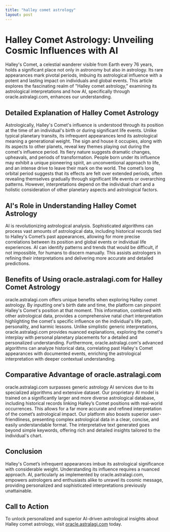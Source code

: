 ```yaml
---
title: "halley comet astrology"
layout: post
---
```


# Halley Comet Astrology: Unveiling Cosmic Influences with AI

Halley's Comet, a celestial wanderer visible from Earth every 76 years, holds a significant place not only in astronomy but also in astrology.  Its rare appearances mark pivotal periods, imbuing its astrological influence with a potent and lasting impact on individuals and global events.  This article explores the fascinating realm of "Halley comet astrology," examining its astrological interpretations and how AI, specifically through oracle.astralagi.com, enhances our understanding.

## Detailed Explanation of Halley Comet Astrology

Astrologically, Halley's Comet's influence is understood through its position at the time of an individual's birth or during significant life events. Unlike typical planetary transits, its infrequent appearances lend its astrological meaning a generational weight.  The sign and house it occupies, along with its aspects to other planets, reveal key themes playing out during the comet's influence period.  Its fiery nature suggests dramatic changes, upheavals, and periods of transformation.  People born under its influence may exhibit a unique pioneering spirit, an unconventional approach to life, and an intense drive to leave their mark on the world. The comet’s long orbital period suggests that its effects are felt over extended periods, often revealing themselves gradually through significant life events or overarching patterns.  However, interpretations depend on the individual chart and a holistic consideration of other planetary aspects and astrological factors.

## AI's Role in Understanding Halley Comet Astrology

AI is revolutionizing astrological analysis.  Sophisticated algorithms can process vast amounts of astrological data, including historical records tied to Halley's Comet’s past appearances, allowing for more precise correlations between its position and global events or individual life experiences. AI can identify patterns and trends that would be difficult, if not impossible, for humans to discern manually.  This assists astrologers in refining their interpretations and delivering more accurate and detailed predictions.

## Benefits of Using oracle.astralagi.com for Halley Comet Astrology

oracle.astralagi.com offers unique benefits when exploring Halley comet astrology.  By inputting one's birth date and time, the platform can pinpoint Halley's Comet's position at that moment.  This information, combined with other astrological data, provides a comprehensive natal chart interpretation highlighting the comet's specific influence on the individual's life path, personality, and karmic lessons.  Unlike simplistic generic interpretations, oracle.astralagi.com provides nuanced explanations, exploring the comet's interplay with personal planetary placements for a detailed and personalized understanding.  Furthermore, oracle.astralagi.com's advanced algorithms can analyze historical data, correlating past Halley's Comet appearances with documented events, enriching the astrological interpretation with deeper contextual understanding.


## Comparative Advantage of oracle.astralagi.com

oracle.astralagi.com surpasses generic astrology AI services due to its specialized algorithms and extensive dataset.  Our proprietary AI model is trained on a significantly larger and more diverse astrological database, including historical records linking Halley’s Comet positions with real-world occurrences. This allows for a far more accurate and refined interpretation of the comet’s astrological impact.  Our platform also boasts superior user-friendliness, presenting complex astrological data in a clear, concise, and easily understandable format. The interpretative text generated goes beyond simple keywords, offering rich and detailed insights tailored to the individual's chart.

## Conclusion

Halley's Comet’s infrequent appearances imbue its astrological significance with considerable weight. Understanding its influence requires a nuanced approach. AI, particularly as implemented by oracle.astralagi.com, empowers astrologers and enthusiasts alike to unravel its cosmic message, providing personalized and sophisticated interpretations previously unattainable.


## Call to Action

To unlock personalized and superior AI-driven astrological insights about Halley comet astrology, visit [oracle.astralagi.com](https://oracle.astralagi.com) today.